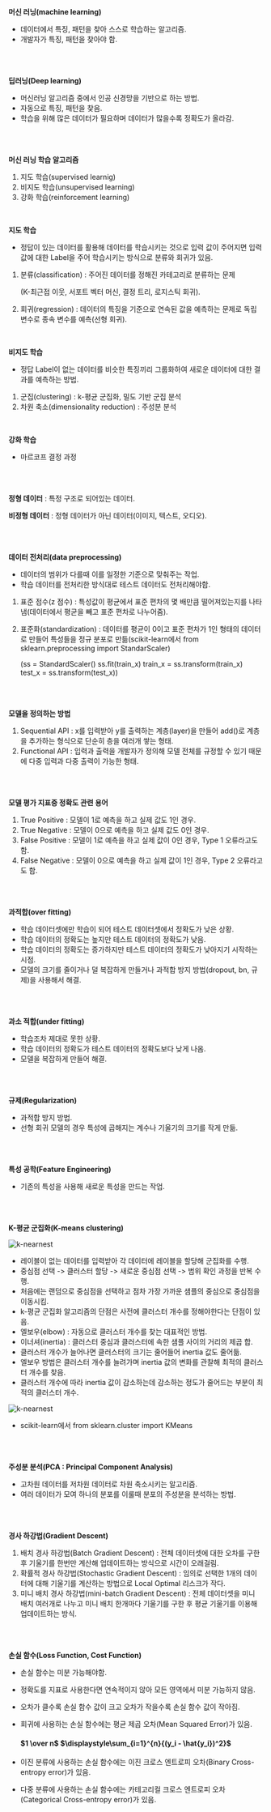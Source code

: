 **머신 러닝(machine learning)**

- 데이터에서 특징, 패턴을 찾아 스스로 학습하는 알고리즘.
- 개발자가 특징, 패턴을 찾아야 함.

<br>

<br>

**딥러닝(Deep learning)**

- 머신러닝 알고리즘 중에서 인공 신경망을 기반으로 하는 방법.
- 자동으로 특징, 패턴을 찾음.
- 학습을 위해 많은 데이터가 필요하며 데이터가 많을수록 정확도가 올라감.

<br>

<br>

**머신 러닝 학습 알고리즘**

1. 지도 학습(supervised learnig)
2. 비지도 학습(unsupervised learning)
3. 강화 학습(reinforcement learning)

<br>

**지도 학습**

- 정답이 있는 데이터를 활용해 데이터를 학습시키는 것으로 입력 값이 주어지면 입력 값에 대한 Label을 주어 학습시키는 방식으로 분류와 회귀가 있음.

1. 분류(classification) : 주어진 데이터를 정해진 카테고리로 분류하는 문제

   (K-최근접 이웃, 서포트 벡터 머신, 결정 트리, 로지스틱 회귀).

2. 회귀(regression) : 데이터의 특징을 기준으로 연속된 값을 예측하는 문제로 독립 변수로 종속 변수를 예측(선형 회귀).

<br>

**비지도 학습**

- 정답 Label이 없는 데이터를 비슷한 특징끼리 그룹화하여 새로운 데이터에 대한 결과를 예측하는 방법.

1. 군집(clustering) : k-평균 군집화, 밀도 기반 군집 분석
2. 차원 축소(dimensionality reduction) : 주성분 분석

<br>

**강화 학습**

- 마르코프 결정 과정

<br>

<br>

**정형 데이터** : 특정 구조로 되어있는 데이터.

**비정형 데이터** : 정형 데이터가 아닌 데이터(이미지, 텍스트, 오디오).

<br>

<br>

**데이터 전처리(data preprocessing)**

* 데이터의 범위가 다를때 이를 일정한 기준으로 맞춰주는 작업.
* 학습 데이터를 전처리한 방식대로 테스트 데이터도 전처리해야함.

1. 표준 점수(z 점수) : 특성값이 평균에서 표준 편차의 몇 배만큼 떨어져있는지를 나타냄(데이터에서 평균을 빼고 표준 편차로 나누어줌).

2. 표준화(standardization) : 데이터를 평균이 0이고 표준 편차가 1인 형태의 데이터로 만들어 특성들을 정규 분포로 만듦(scikit-learn에서 from sklearn.preprocessing import StandarScaler)

   (ss = StandardScaler()     ss.fit(train_x)     train_x = ss.transform(train_x)     test_x = ss.transform(test_x))

<br>

<br>

**모델을 정의하는 방법**

1. Sequential API : x를 입력받아 y를 출력하는 계층(layer)을 만들어 add()로 계층을 추가하는 형식으로 단순히 층을 여러개 쌓는 형태.
2. Functional API : 입력과 출력을 개발자가 정의해 모델 전체를 규정할 수 있기 때문에 다중 입력과 다중 출력이 가능한 형태. 

<br>
<br>

**모델 평가 지표중 정확도 관련 용어**

1. True Positive : 모델이 1로 예측을 하고 실제 값도 1인 경우.
2. True Negative : 모델이 0으로 예측을 하고 실제 값도 0인 경우.
3. False Positive : 모델이 1로 예측을 하고 실제 값이 0인 경우, Type 1 오류라고도 함.
4. False Negative : 모델이 0으로 예측을 하고 실제 값이 1인 경우, Type 2 오류라고도 함.

<br>

<br>

**과적합(over fitting)**

* 학습 데이터셋에만 학습이 되어 테스트 데이터셋에서 정확도가 낮은 상황.
* 학습 데이터의 정확도는 높지만 테스트 데이터의 정확도가 낮음.
* 학습 데이터의 정확도는 증가하지만 테스트 데이터의 정확도가 낮아지기 시작하는 시점.
* 모델의 크기를 줄이거나 덜 복잡하게 만들거나 과적합 방지 방법(dropout, bn, 규제)을 사용해서 해결.

<br>

<br>

**과소 적합(under fitting)**

* 학습조차 제대로 못한 상황.
* 학습 데이터의 정확도가 테스트 데이터의 정확도보다 낮게 나옴.
* 모델을 복잡하게 만들어 해결.

<br>

<br>

**규제(Regularization)**

* 과적합 방지 방법.
* 선형 회귀 모델의 경우 특성에 곱해지는 계수나 기울기의 크기를 작게 만듦.

<br>

<br>

**특성 공학(Feature Engineering)**

* 기존의 특성을 사용해 새로운 특성을 만드는 작업.

<br>

<br>

**K-평균 군집화(K-means clustering)**

![k-nearnest](/image/KMeans.png)

- 레이블이 없는 데이터를 입력받아 각 데이터에 레이블을 할당해 군집화를 수행.
- 중심점 선택 -> 클러스터 할당 -> 새로운 중심점 선택 -> 범위 확인 과정을 반복 수행.
- 처음에는 랜덤으로 중심점을 선택하고 점차 가장 가까운 샘플의 중심으로 중심점을 이동시킴.
- k-평균 군집화 알고리즘의 단점은 사전에 클러스터 개수를 정해야한다는 단점이 있음.
- 엘보우(elbow) : 자동으로 클러스터 개수를 찾는 대표적인 방법.
- 이너셔(inertia) : 클러스터 중심과 클러스터에 속한 샘플 사이의 거리의 제곱 합.
- 클러스터 개수가 늘어나면 클러스터의 크기는 줄어들어 inertia 값도 줄어듦.
- 엘보우 방법은 클러스터 개수를 늘려가며 inertia 값의 변화를 관찰해 최적의 클러스터 개수를 찾음.
- 클러스터 개수에 따라 inertia 값이 감소하는데 감소하는 정도가 줄어드는 부분이 최적의 클러스터 개수.

![k-nearnest](/image/inertia.png)

- scikit-learn에서 from sklearn.cluster import KMeans

<br>

<br>

**주성분 분석(PCA : Principal Component Analysis)**

- 고차원 데이터를 저차원 데이터로 차원 축소시키는 알고리즘.
- 여러 데이터가 모여 하나의 분포를 이룰때 분포의 주성분을 분석하는 방법.

<br><br>

**경사 하강법(Gradient Descent)**

1. 배치 경사 하강법(Batch Gradient Descent) : 전체 데이터셋에 대한 오차를 구한 후 기울기를 한번만 계산해 업데이트하는 방식으로 시간이 오래걸림.
2. 확률적 경사 하강법(Stochastic Gradient Descent) : 임의로 선택한 1개의 데이터에 대해 기울기를 계산하는 방법으로 Local Optimal 리스크가 작다.
3. 미니 배치 경사 하강법(mini-batch Gradient Descent) : 전체 데이터셋을 미니 배치 여러개로 나누고 미니 배치 한개마다 기울기를 구한 후 평균 기울기를 이용해 업데이트하는 방식.


<br>

<br>

**손실 함수(Loss Function, Cost Function)**

* 손실 함수는 미분 가능해야함.

* 정확도를 지표로 사용한다면 연속적이지 않아 모든 영역에서 미분 가능하지 않음.

* 오차가 클수록 손실 함수 값이 크고 오차가 작을수록 손실 함수 값이 작아짐.

* 회귀에 사용하는 손실 함수에는 평균 제곱 오차(Mean Squared Error)가 있음.

  #### $1 \over n$ $\displaystyle\sum_{i=1}^{n}{(y_i - \hat{y_i})^2}$


* 이진 분류에 사용하는 손실 함수에는 이진 크로스 엔트로피 오차(Binary Cross-entropy error)가 있음.
* 다중 분류에 사용하는 손실 함수에는 카테고리컬 크로스 엔트로피 오차(Categorical Cross-entropy error)가 있음.


<br>

<br>

